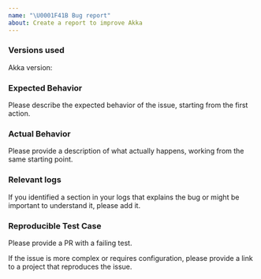 ```yaml
---
name: "\U0001F41B Bug report"
about: Create a report to improve Akka
---
```


<!--
### Are you looking for help?

If you have a [Lightbend Subscription](https://www.lightbend.com/lightbend-platform-subscription), please reach out via the [Lightbend Portal](https://portal.lightbend.com/).

This is an issue tracker used to manage and track the development of **Alpakka**.

Please report issues regarding other projects in their respective issue trackers, e.g.:
 - Akka:          https://github.com/akka/akka/issues 
 - Akka HTTP:     https://github.com/akka/akka-http/issues 
 - Alpakka:       https://github.com/akka/alpakka/issues 
 - Alpakka Kafka: https://github.com/akka/alpakka-kafka/issues 

Please ask questions or discuss ideas in the [Lightbend discuss forum](https://discuss.lightbend.com/c/akka/).

## Please add the following sections to your bug report
-->

### Versions used 

<!-- add any other relevant versions here, please -->

Akka version: 


### Expected Behavior

Please describe the expected behavior of the issue, starting from the first action.


### Actual Behavior

Please provide a description of what actually happens, working from the same starting point.


### Relevant logs

If you identified a section in your logs that explains the bug or might be important to understand it, please add it.


### Reproducible Test Case

Please provide a PR with a failing test.

If the issue is more complex or requires configuration, please provide a link to a project that reproduces the issue.
